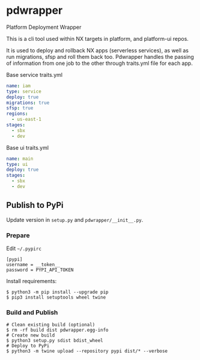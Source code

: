 # pdwrapper

Platform Deployment Wrapper

This is a cli tool used within NX targets in platform, and platform-ui repos.

It is used to deploy and rollback NX apps (serverless services), as well as run migrations, sfsp and roll them back too. 
Pdwrapper handles the passing of information from one job to the other through traits.yml file for each app.

Base service traits.yml

```yaml
name: iam
type: service
deploy: true
migrations: true
sfsp: true
regions:
  - us-east-1
stages:
  - sbx
  - dev
```

Base ui traits.yml

```yaml
name: main
type: ui
deploy: true
stages:
  - sbx
  - dev
```

## Publish to PyPi

Update version in `setup.py` and `pdwrapper/__init__.py`.

### Prepare

Edit `~/.pypirc`
```
[pypi]
username = __token__
password = PYPI_API_TOKEN
```

Install requirements:

```shell
$ python3 -m pip install --upgrade pip
$ pip3 install setuptools wheel twine
```

### Build and Publish

```shell
# Clean existing build (optional)
$ rm -rf build dist pdwrapper.egg-info
# Create new build
$ python3 setup.py sdist bdist_wheel
# Deploy to PyPi
$ python3 -m twine upload --repository pypi dist/* --verbose
```
